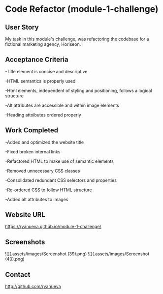 # Code Refactor (module-1-challenge)

## User Story
My task in this module's challenge, was refactoring the codebase for a fictional marketing agency, Horiseon.

## Acceptance Criteria
-Title element is concise and descriptive

-HTML semantics is properly used

-Html elements, independent of styling and positioning, follows a logical structure

-Alt attributes are accessible and within image elements

-Heading attoibutes ordered properly

## Work Completed
-Added and optimized the website title

-Fixed broken internal links

-Refactored HTML to make use of semantic elements

-Removed unnecessary CSS classes

-Consolidated redundant CSS selectors and properties

-Re-ordered CSS to follow HTML structure

-Added alt attributes to images

## Website URL 
https://ryanueva.github.io/module-1-challenge/

## Screenshots
![](.assets/images/Screenshot (39).png)
![](.assets/images/Screenshot (40).png)

## Contact
http://github.com/ryanueva

